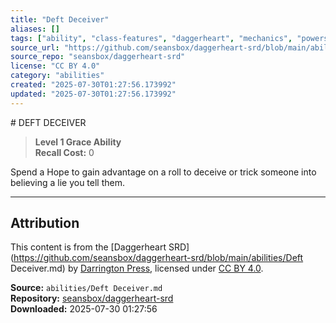 ```yaml
---
title: "Deft Deceiver"
aliases: []
tags: ["ability", "class-features", "daggerheart", "mechanics", "powers", "reference", "srd", "ttrpg"]
source_url: "https://github.com/seansbox/daggerheart-srd/blob/main/abilities/Deft Deceiver.md"
source_repo: "seansbox/daggerheart-srd"
license: "CC BY 4.0"
category: "abilities"
created: "2025-07-30T01:27:56.173992"
updated: "2025-07-30T01:27:56.173992"
---
```


﻿# DEFT DECEIVER

> **Level 1 Grace Ability**  
> **Recall Cost:** 0

Spend a Hope to gain advantage on a roll to deceive or trick someone into believing a lie you tell them.

---

## Attribution

This content is from the [Daggerheart SRD](https://github.com/seansbox/daggerheart-srd/blob/main/abilities/Deft Deceiver.md) by [Darrington Press](https://darringtonpress.com/), licensed under [CC BY 4.0](https://creativecommons.org/licenses/by/4.0/).

**Source:** `abilities/Deft Deceiver.md`  
**Repository:** [seansbox/daggerheart-srd](https://github.com/seansbox/daggerheart-srd)  
**Downloaded:** 2025-07-30 01:27:56

